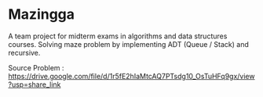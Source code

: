 # Mazingga
A team project for midterm exams in algorithms and data structures courses. Solving maze problem by implementing ADT (Queue / Stack) and recursive.

Source Problem : https://drive.google.com/file/d/1r5fE2hIaMtcAQ7PTsdg10_OsTuHFq9gx/view?usp=share_link

